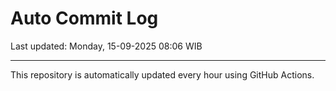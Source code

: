 # Auto Commit Log

Last updated: Monday, 15-09-2025 08:06 WIB

---

This repository is automatically updated every hour using GitHub Actions.
